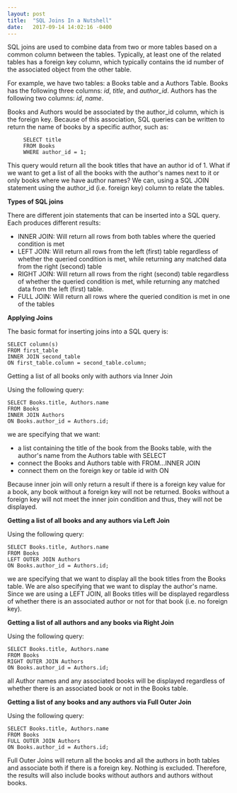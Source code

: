 ```yaml
---
layout: post
title:  "SQL Joins In a Nutshell"
date:   2017-09-14 14:02:16 -0400
---
```



SQL joins are used to combine data from two or more tables based on a common column between the tables.  Typically, at least one of the related tables has a foreign key column, which typically contains the id number of the associated object from the other table.

For example, we have two tables: a Books table and a Authors Table.   Books has the following three columns: *id*, *title*, and *author_id*.  Authors has the following two columns: *id*, *name*.

Books and Authors would be associated by the author_id column, which is the foreign key.  Because of this association, SQL queries can be written to return the name of books by a specific author, such as:
```
     SELECT title
     FROM Books
     WHERE author_id = 1;
```
This query would return all the book titles that have an author id of 1.  What if we want to get a list of all the books with the author's names next to it or only books where we have author names?  We can, using a SQL JOIN statement using the author_id (i.e. foreign key) column to relate the tables.

**Types of SQL joins**

There are different join statements that can be inserted into a SQL query.  Each produces different results:

* INNER JOIN: Will return all rows from both tables where the queried condition is met
* LEFT JOIN: Will return all rows from the left (first) table regardless of whether the queried condition is met, while returning any matched data from the right (second) table
* RIGHT JOIN: Will return all rows from the right (second) table regardless of whether the queried condition is met, while returning any matched data from the left (first) table.
* FULL JOIN: Will return all rows where the queried condition is met in one of the tables

**Applying Joins**

The basic format for inserting joins into a SQL query is:
```
SELECT column(s)
FROM first_table
INNER JOIN second_table
ON first_table.column = second_table.column;
```
Getting a list of all books only with authors via Inner Join

Using the following query:
```
SELECT Books.title, Authors.name
FROM Books
INNER JOIN Authors
ON Books.author_id = Authors.id;
```
we are specifying that we want:

* a list containing the title of the book from the Books table, with the author's name from the Authors table with SELECT
* connect the Books and Authors table with FROM...INNER JOIN
* connect them on the foreign key or table id with ON

Because inner join will only return a result if there is a foreign key value for a book, any book without a foreign key will not be returned.  Books without a foreign key will not meet the inner join condition and thus, they will not be displayed.

**Getting a list of all books and any authors via Left Join**

Using the following query:
```
SELECT Books.title, Authors.name
FROM Books
LEFT OUTER JOIN Authors
ON Books.author_id = Authors.id;
```
we are specifying that we want to display all the book titles from the Books table.  We are also specifying that we want to display the author's name.  Since we are using a LEFT JOIN, all Books titles will be displayed regardless of whether there is an associated author or not for that book (i.e. no foreign key).

**Getting a list of all authors and any books via Right Join**

Using the following query:
```
SELECT Books.title, Authors.name
FROM Books
RIGHT OUTER JOIN Authors
ON Books.author_id = Authors.id;
```
all Author names and any associated books will be displayed regardless of whether there is an associated book or not in the Books table.

**Getting a list of any books and any authors via Full Outer Join**

Using the following query:
```
SELECT Books.title, Authors.name
FROM Books
FULL OUTER JOIN Authors
ON Books.author_id = Authors.id;
```
Full Outer Joins will return all the books and all the authors in both tables and associate both if there is a foreign key. Nothing is excluded.  Therefore, the results will also include books without authors and authors without books.
